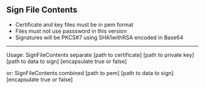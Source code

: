 Sign File Contents
------------------
* Certificate and key files must be in pem format
* Files must not use passsword in this version
* Signatures will be PKCS#7 using SHA1withRSA encoded in Base64

---
Usage: SignFileContents separate [path to certificate] [path to private key] [path to data to sign] [encapsulate true or false]

or:    SignFileContents combined [path to pem] [path to data to sign] [encapsulate true or false]
